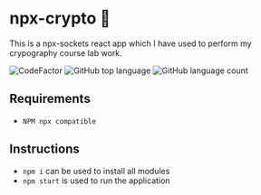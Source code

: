 # npx-crypto 🚀

This is a npx-sockets react app which I have used to perform my crypography course lab work.

![CodeFactor](https://www.codefactor.io/repository/github/abhinavrobinson/snakemp/badge)
![GitHub top language](https://img.shields.io/github/languages/top/AbhinavRobinson/SnakeMP?style=flat-square)
![GitHub language count](https://img.shields.io/github/languages/count/AbhinavRobinson/SnakeMP?style=flat-square)

## Requirements

- `NPM npx compatible`

## Instructions

- `npm i` can be used to install all modules
- `npm start` is used to run the application
